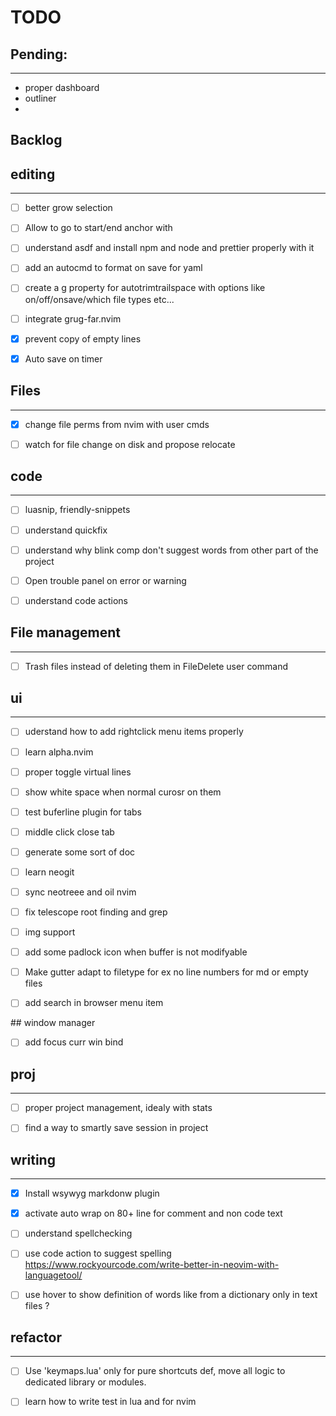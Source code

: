 
# TODO 


## Pending:
---
* proper dashboard
* outliner
* 



## Backlog           

## editing
----
* [ ] better grow selection
* [ ] Allow to go to start/end anchor with <C-S-PageUp> 
* [ ] understand asdf and install npm and node and prettier properly with it  
* [ ] add an autocmd to format on save for yaml  
* [ ] create a g property for autotrimtrailspace with options like on/off/onsave/which file types etc...
* [ ] integrate grug-far.nvim  
* [x] prevent copy of empty lines  
* [x] Auto save on timer  



## Files
----
* [x] change file perms from nvim with user cmds
* [ ] watch for file change on disk and propose relocate 


## code
----
* [ ] luasnip, friendly-snippets  
* [ ] understand quickfix  
* [ ] understand why blink comp don't suggest words from other part of the project  
* [ ] Open trouble panel on error or warning 
* [ ] understand code actions  



## File management
---
* [ ] Trash files instead of deleting them in FileDelete user command



## ui
---
* [ ] uderstand how to add rightclick menu items properly  
* [ ] learn alpha.nvim  
* [ ] proper toggle virtual lines  
* [ ] show white space when normal curosr on them  
* [ ] test buferline plugin for tabs  
* [ ] middle click close tab  

* [ ] generate some sort of doc  

* [ ] learn neogit  

* [ ] sync neotreee and oil nvim  
* [ ] fix telescope root finding and grep  

* [ ] img support  
* [ ] add some padlock icon when buffer is not modifyable

* [ ] Make gutter adapt to filetype for ex no line numbers for md or empty files
* [ ] add search in browser menu item



## window manager
* [ ] add focus curr win bind

## proj
----
* [ ] proper project management, idealy with stats
* [ ] find a way to smartly save session in project  



## writing
----
* [x] Install wsywyg markdonw plugin  
* [x] activate auto wrap on 80+ line for comment and non code text  
* [ ] understand spellchecking  
* [ ] use code action to suggest spelling  
    https://www.rockyourcode.com/write-better-in-neovim-with-languagetool/
* [ ] use hover to show definition of words like from a dictionary only in text 
  files ?



## refactor
  ----
* [ ] Use 'keymaps.lua' only for pure shortcuts def, move all logic to dedicated library or 
  modules.
* [ ] learn how to write test in lua and for nvim  

